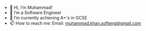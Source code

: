 - 👋 Hi, I’m Muhammad!
- 👀 I’m a Software Engineer
- 🌱 I’m currently achieving A+'s in GCSE
- 📫 How to reach me:
        Email: muhammad.khan.softeng@gmail.com

